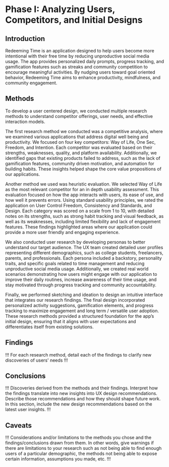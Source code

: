 # Phase I: Analyzing Users, Competitors, and Initial Designs

## Introduction

Redeeming Time is an application designed to help users become more intentional with their free time by reducing unproductive social media usage. The app provides personalized daily prompts, progress tracking, and gamification features such as streaks and community competition to encourage meaningful activities. By nudging users toward goal oriented behavior, Redeeming Time aims to enhance productivity, mindfulness, and community engagement.

## Methods

To develop a user centered design, we conducted multiple research methods to understand competitor offerings, user needs, and effective interaction models.

The first research method we conducted was a competitive analysis, where we examined various applications that address digital well being and productivity. We focused on four key competitors: Way of Life, One Sec, Freedom, and Intention. Each competitor was evaluated based on their strengths, weaknesses, quality, and platform availability. Additionally, we identified gaps that existing products failed to address, such as the lack of gamification features, community driven motivation, and automation for building habits. These insights helped shape the core value propositions of our applications.

Another method we used was heuristic evaluation. We selected Way of Life as the most relevant competitor for an in depth usability assessment. This evaluation focused on how the app interacts with users, its ease of use, and how well it prevents errors. Using standard usability principles, we rated the application on User Control Freedom, Consistency and Standards, and Design. Each category was scored on a scale from 1 to 10, with detailed notes on its strengths, such as strong habit tracking and visual feedback, as well as its weaknesses, including limited flexibility and lack of engagement features. These findings highlighted areas where our application could provide a more user friendly and engaging experience.

We also conducted user research by developing personas to better understand our target audience. The UX team created detailed user profiles representing different demographics, such as college students, freelancers, parents, and professionals. Each persona included a backstory, personality traits, and specific goals related to time management and reducing unproductive social media usage. Additionally, we created real world scenarios demonstrating how users might engage with our application to improve their daily routines, increase awareness of their time usage, and stay motivated through progress tracking and community accountability.

Finally, we performed sketching and ideation to design an intuitive interface that integrates our research findings. The final design incorporated personalized activity suggestions, gamification elements, and progress tracking to maximize engagement and long term / versatile user adoption. These research methods provided a structured foundation for the app’s initial design, ensuring that it aligns with user expectations and differentiates itself from existing solutions.

## Findings

!!! For each research method, detail each of the findings to clarify new discoveries of users' needs !!!

## Conclusions

!!! Discoveries derived from the methods and their findings. Interpret how the findings translate into new insights into UX design recommendations. Describe those recommendations and how they should shape future work. In this section, include the new design recommendations based on the latest user insights. !!!

## Caveats

!!! Considerations and/or limitations to the methods you chose and the findings/conclusions drawn from them. In other words, give warnings if there are limitations to your research such as not being able to find enough users of a particular demographic, the methods not being able to expose certain information, assumptions you made, etc. !!!
